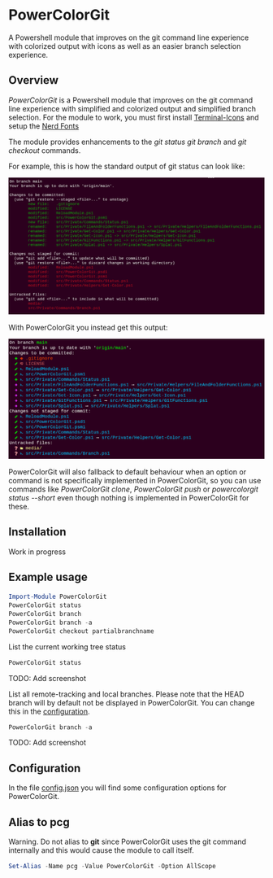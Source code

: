 # PowerColorGit

A Powershell module that improves on the git command line experience with colorized output with icons as well as an easier branch selection experience.

## Overview #

*PowerColorGit* is a Powershell module that improves on the git command line experience with simplified and colorized output and simplified branch selection.
For the module to work, you must first install [Terminal-Icons](https://github.com/devblackops/Terminal-Icons/) and setup the [Nerd Fonts](https://github.com/ryanoasis/nerd-fonts/)

The module provides enhancements to the _git status_ _git branch_ and _git checkout_ commands.

For example, this is how the standard output of git status can look like:

![Screenshot 1](./media/screens/git_status.png)

With PowerColorGit you instead get this output:

![Screenshot 1](./media/screens/powercolorgit_status.png)

PowerColorGit will also fallback to default behaviour when an option or command is not specifically implemented in PowerColorGit, so you can use commands like _PowerColorGit clone_, _PowerColorGit push_ or _powercolorgit status --short_ even though nothing is implemented in PowerColorGit for these.

## Installation
Work in progress

## Example usage
```powershell
Import-Module PowerColorGit
PowerColorGit status
PowerColorGit branch
PowerColorGit branch -a
PowerColorGit checkout partialbranchname
```

List the current working tree status
```powershell
PowerColorGit status
```
TODO: Add screenshot

List all remote-tracking and local branches.
Please note that the HEAD branch will by default not be displayed in PowerColorGit. You can change this in the [configuration](./src/config.json#L4).
```powershell
PowerColorGit branch -a
```
TODO: Add screenshot

## Configuration
In the file [config.json](./src/config.json) you will find some configuration options for PowerColorGit.

## Alias to pcg
Warning. Do not alias to **git** since PowerColorGit uses the git command internally and this would cause the module to call itself.
```powershell
Set-Alias -Name pcg -Value PowerColorGit -Option AllScope
```
